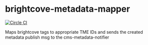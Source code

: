 # brightcove-metadata-mapper
[![Circle CI](https://circleci.com/gh/Financial-Times/brightcove-metadata-notifier/tree/master.png?style=shield)](https://circleci.com/gh/Financial-Times/brightcove-metadata-notifier/tree/master)

Maps brightcove tags to appropriate TME IDs and sends the created metadata publish msg to the cms-metadata-notifier

